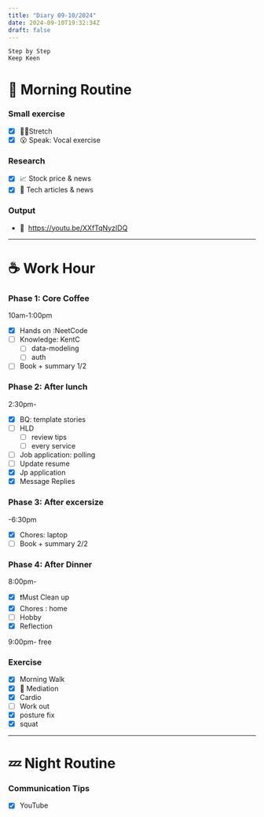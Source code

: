 ```yaml
---
title: "Diary 09-10/2024"  
date: 2024-09-10T19:32:34Z
draft: false
---
```


```tsx
Step by Step
Keep Keen
```

# 🍳 Morning Routine

### Small exercise

- [x]  🧎‍♀️Stretch
- [x]  😮 Speak: Vocal exercise

### Research

- [x]  📈 Stock price & news
- [x]  👾 Tech articles & news

### Output

- 🎥  https://youtu.be/XXfTqNyzIDQ

---

# ☕ Work Hour

### Phase 1: Core Coffee

10am-1:00pm

- [x]  Hands on :NeetCode
- [ ]  Knowledge: KentC
    - [ ]  data-modeling
    - [ ]  auth
- [ ]  Book + summary 1/2

### Phase 2: After lunch

2:30pm-

- [x]  BQ: template stories
- [ ]  HLD
    - [ ]  review tips
    - [ ]  every service

- [ ]  Job application: polling
- [ ]  Update resume
- [x]  Jp application
- [x]  Message Replies

### Phase 3: After excersize

-6:30pm

- [x]  Chores: laptop
- [ ]  Book + summary 2/2

### Phase 4: After Dinner

8:00pm-

- [x]  ❗Must Clean up
- [x]  Chores : home
- [ ]  Hobby
- [x]  Reflection

9:00pm- free

### Exercise

- [x]  Morning Walk
- [x]  🧘 Mediation
- [x]  Cardio
- [ ]  Work out
- [x]  posture fix
- [x]  squat

---

# 💤 Night Routine

### Communication Tips

- [x]  YouTube